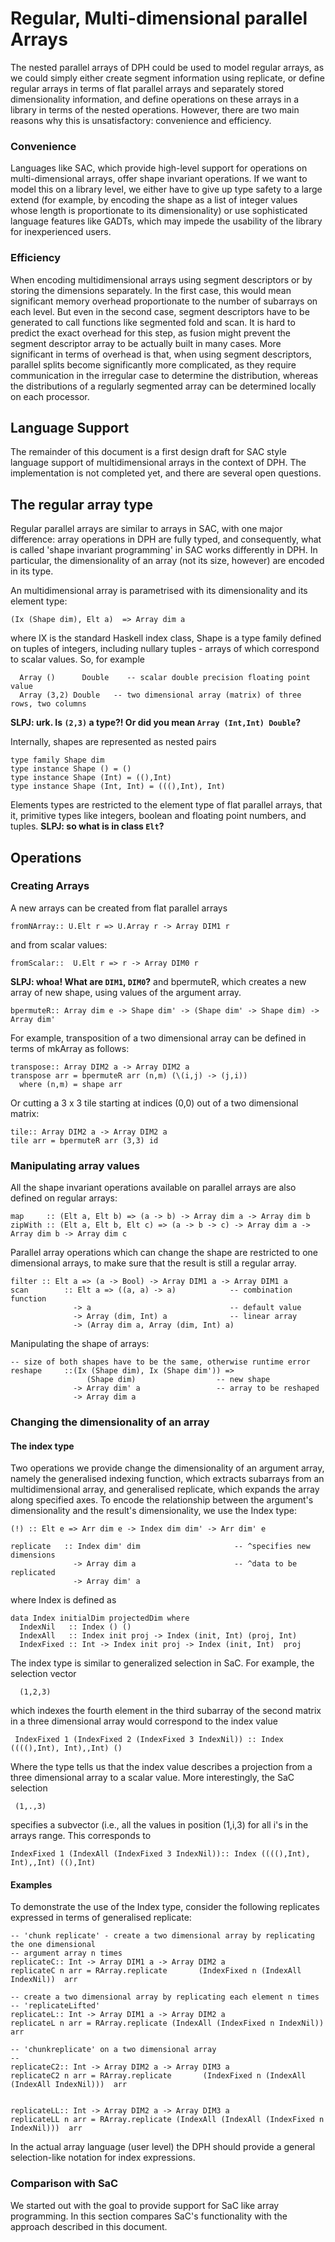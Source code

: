 # Regular, Multi-dimensional parallel Arrays


The nested parallel arrays of DPH could be used to model regular arrays, as we could simply either create segment information using replicate, or define regular arrays in terms of flat parallel arrays and separately stored dimensionality information, and define operations on these arrays in a library in terms of the nested operations. However, there are two main reasons why this is unsatisfactory: convenience and efficiency. 

### Convenience


Languages like SAC, which provide high-level support for operations on multi-dimensional arrays, offer shape invariant operations. If we want to model this on a library level, we either have to give up type safety to a
large extend (for example, by encoding the shape as a list of integer values whose length is proportionate to its dimensionality) or use sophisticated language features like GADTs, which may impede the usability of the library for inexperienced users.

### Efficiency


When encoding multidimensional arrays using segment descriptors or by storing the dimensions separately. In the first case, this would mean significant memory overhead proportionate to the number of subarrays on each level. But even in the second case, segment descriptors have to be generated to call functions like segmented fold and scan. It is hard to predict the exact overhead for this step, as fusion might prevent the segment descriptor array to be actually built in many cases. More significant in terms of overhead is that, when using segment descriptors, parallel splits become significantly more complicated, as they require communication in the irregular case to determine the distribution, whereas the distributions of a regularly segmented array can be determined locally on each processor.

## Language Support


The remainder of this document is a first design draft for SAC style language support of multidimensional arrays in the context of DPH. The implementation is not completed yet, and there are several open questions.

## The regular array type


 
Regular parallel arrays are similar to arrays in SAC, with one major
difference: array operations in DPH are fully typed, and consequently, what
is called 'shape invariant programming' in SAC works differently in DPH. In particular, the dimensionality of an array (not its size, however) are encoded in its type. 


An multidimensional array is parametrised with its dimensionality and its
element type:

```wiki
(Ix (Shape dim), Elt a)  => Array dim a 

```


where IX is the standard Haskell index class,  Shape is a type family defined on tuples of integers, including nullary
tuples - arrays of which correspond to scalar values. So, for example

```wiki
  Array ()      Double    -- scalar double precision floating point value
  Array (3,2) Double   -- two dimensional array (matrix) of three rows, two columns
```

**SLPJ: urk. Is `(2,3)` a type?!  Or did you mean `Array (Int,Int) Double`?**


Internally, shapes are represented as nested pairs

```wiki
type family Shape dim
type instance Shape () = ()
type instance Shape (Int) = ((),Int)
type instance Shape (Int, Int) = (((),Int), Int)
```


Elements types are restricted to the element type of flat parallel
arrays, that it, primitive types like integers, boolean and floating
point numbers, and tuples. **SLPJ: so what is in class `Elt`?**

## Operations

### Creating Arrays


A new arrays can be created from flat parallel arrays 

```wiki
fromNArray:: U.Elt r => U.Array r -> Array DIM1 r
```


and from scalar values:

```wiki
fromScalar::  U.Elt r => r -> Array DIM0 r
```

**SLPJ: whoa!  What are `DIM1`, `DIM0`?**
and  bpermuteR, which creates a new array of new shape, using values of the argument array.

```wiki
bpermuteR:: Array dim e -> Shape dim' -> (Shape dim' -> Shape dim) -> Array dim'
```


For example, transposition of a two dimensional array can be defined in terms of mkArray as follows:

```wiki
transpose:: Array DIM2 a -> Array DIM2 a
transpose arr = bpermuteR arr (n,m) (\(i,j) -> (j,i))
  where (n,m) = shape arr
```


Or cutting a 3 x 3 tile starting at indices (0,0) out of a two dimensional matrix:

```wiki
tile:: Array DIM2 a -> Array DIM2 a
tile arr = bpermuteR arr (3,3) id
```

### Manipulating array values


All the shape invariant operations available on parallel arrays are also defined on regular arrays:

```wiki
map     :: (Elt a, Elt b) => (a -> b) -> Array dim a -> Array dim b
zipWith :: (Elt a, Elt b, Elt c) => (a -> b -> c) -> Array dim a -> Array dim b -> Array dim c
```


Parallel array operations which can change the shape are restricted to one dimensional arrays, to make sure that the 
result is still a regular array. 

```wiki
filter :: Elt a => (a -> Bool) -> Array DIM1 a -> Array DIM1 a
scan        :: Elt a => ((a, a) -> a)            -- combination function
              -> a                               -- default value
              -> Array (dim, Int) a              -- linear array
              -> (Array dim a, Array (dim, Int) a)
```


Manipulating the shape of arrays:

```wiki
-- size of both shapes have to be the same, otherwise runtime error
reshape     ::(Ix (Shape dim), Ix (Shape dim')) =>
                 (Shape dim)                  -- new shape
              -> Array dim' a                 -- array to be reshaped
              -> Array dim a
```

### Changing the dimensionality of an array

#### The index type


Two operations we provide change the dimensionality of an argument
array, namely the generalised indexing function, which extracts
subarrays from an multidimensional array, and generalised replicate,
which expands the array along specified axes. To encode the
relationship between the argument's dimensionality and the result's dimensionality, 
we use the Index type:

```wiki
(!) :: Elt e => Arr dim e -> Index dim dim' -> Arr dim' e

replicate   :: Index dim' dim                     -- ^specifies new dimensions
              -> Array dim a                      -- ^data to be replicated
              -> Array dim' a

```


where Index is defined as

```wiki
data Index initialDim projectedDim where
  IndexNil   :: Index () ()
  IndexAll   :: Index init proj -> Index (init, Int) (proj, Int)
  IndexFixed :: Int -> Index init proj -> Index (init, Int)  proj
```


The index type is similar to generalized  selection in SaC. For example, the selection vector 

```wiki
  (1,2,3)
```


which indexes the fourth element in the third subarray of the second matrix in a three dimensional array would correspond to the index value

```wiki
 IndexFixed 1 (IndexFixed 2 (IndexFixed 3 IndexNil)) :: Index ((((),Int), Int),,Int) ()
```


Where the type tells us that the index value describes a projection from a three dimensional array to a scalar value. More interestingly,  the SaC selection

```wiki
 (1,.,3)
```


specifies a subvector (i.e., all the values in position (1,i,3) for all i's in the arrays range. This corresponds to

```wiki
IndexFixed 1 (IndexAll (IndexFixed 3 IndexNil)):: Index ((((),Int), Int),,Int) ((),Int)
```

#### Examples


To demonstrate the use of the Index type, consider the following replicates expressed in terms of generalised replicate:

```wiki
-- 'chunk replicate' - create a two dimensional array by replicating the one dimensional 
-- argument array n times
replicateC:: Int -> Array DIM1 a -> Array DIM2 a
replicateC n arr = RArray.replicate       (IndexFixed n (IndexAll IndexNil))  arr

-- create a two dimensional array by replicating each element n times
-- 'replicateLifted'
replicateL:: Int -> Array DIM1 a -> Array DIM2 a
replicateL n arr = RArray.replicate (IndexAll (IndexFixed n IndexNil))  arr

-- 'chunkreplicate' on a two dimensional array
--
replicateC2:: Int -> Array DIM2 a -> Array DIM3 a
replicateC2 n arr = RArray.replicate       (IndexFixed n (IndexAll (IndexAll IndexNil)))  arr
 

replicateLL:: Int -> Array DIM2 a -> Array DIM3 a
replicateLL n arr = RArray.replicate (IndexAll (IndexAll (IndexFixed n IndexNil)))  arr
```


In the actual array language (user level) the DPH should provide a general selection-like notation for index expressions.

### Comparison with SaC


We started out with the goal to provide support for SaC like array programming. In this section compares SaC's functionality with the approach described in this document.
